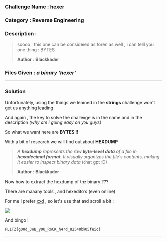 ### **Challenge Name :** hexer

### **Category :** Reverse Engineering

### **Description :**

> soooo , this one can be considered as foren as well , i can telll you one thing : BYTES
>
> 𝐀𝐮𝐭𝐡𝐨𝐫 : 𝐁𝐥𝐚𝐜𝐤𝐤𝐚𝐝𝐞𝐫

### **Files Given :** _a binary 'hexer'_

---

### **Solution**

Unfortunately, using the things we learned in the **strings** challenge won't get us anything leading 

And again , the key to solve the challenge is in the name and in the description _(why am i going easy on you guys)_

So what we want here are **BYTES !!**  

With a bit of research we will find out about **HEXDUMP**

> *A **hexdump** represents the raw **byte-level data** of a file in **hexadecimal format**. It visually organizes the file's contents, making it easier to inspect binary data* (chat gpt :D)
> 
> 𝐀𝐮𝐭𝐡𝐨𝐫 : 𝐁𝐥𝐚𝐜𝐤𝐤𝐚𝐝𝐞𝐫

Now how to extract the hexdump of the binary ???

There are maaany tools , and hexeditors (even online)

For me I prefer [xxd](https://www.tutorialspoint.com/unix_commands/xxd.htm) , so let's use that  and scroll a bit :

![](https://raw.githubusercontent.com/Blackkader/CTF/main/Ressources/image_5.png)

And bingo !

```
FL1TZ{g00d_JoB_y0U_RoCK_h4rd_82540bb05feic}
```

---
